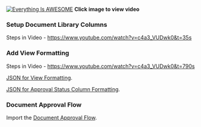 [![Everything Is AWESOME](http://img.youtube.com/vi/c4a3_VUDwk0/maxresdefault.jpg)](https://youtu.be/c4a3_VUDwk0 "Power Automate Custom Approvals")
**Click image to view video**

### Setup Document Library Columns
Steps in Video - https://www.youtube.com/watch?v=c4a3_VUDwk0&t=35s

### Add View Formatting
Steps in Video - https://www.youtube.com/watch?v=c4a3_VUDwk0&t=790s

[JSON for View Formatting](https://github.com/rdorrani/Microsoft-Flow/blob/master/DocumentApprovals/ViewFormatting.JSON). 

[JSON for Approval Status Column Formatting](https://github.com/rdorrani/Microsoft-Flow/blob/master/DocumentApprovals/ApprovalStatusColumnFormatting.JSON). 

### Document Approval Flow
Import the [Document Approval Flow](https://github.com/rdorrani/Microsoft-Flow/blob/master/DocumentApprovals/DocumentApprovalWorkflow_20211025213729.zip).
